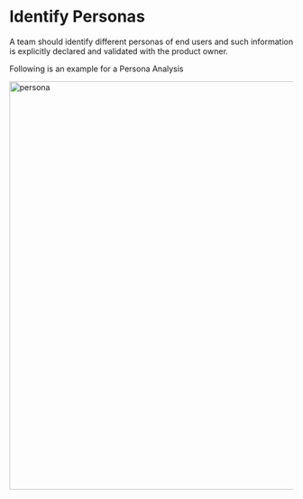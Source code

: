 # Identify Personas

A team should identify different personas of end users and such information is explicitly declared and validated with the product owner.

Following is an example for a Persona Analysis

<img width="724" alt="persona" src="https://user-images.githubusercontent.com/2338919/52100474-abc0be80-25fd-11e9-8b48-609b6757d79d.png">
